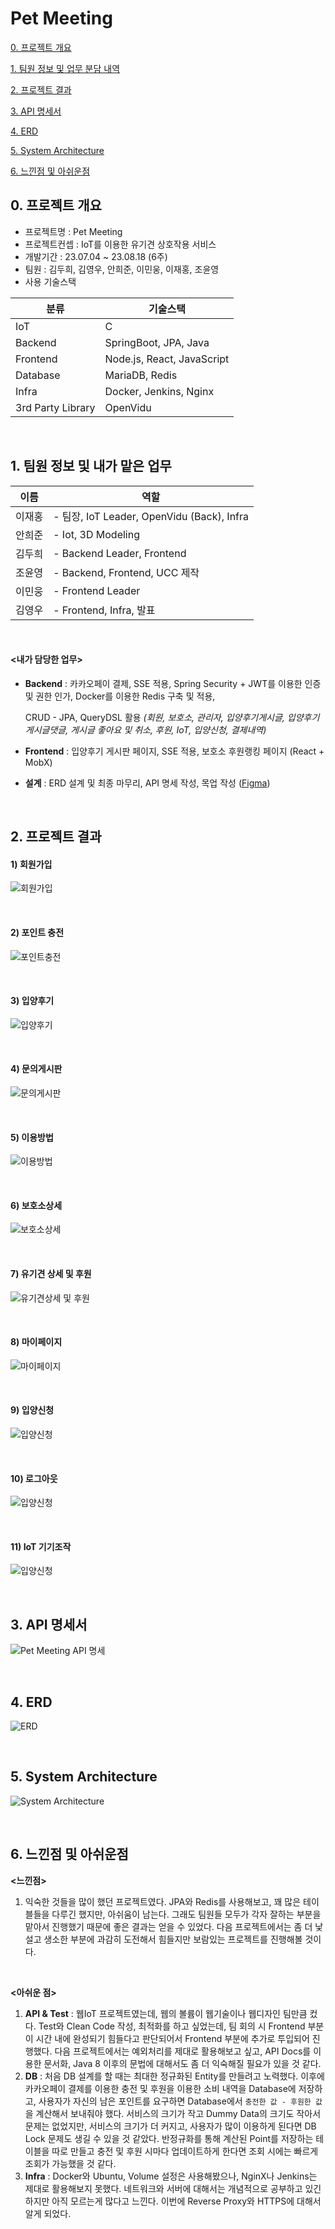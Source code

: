 # Pet Meeting

[0. 프로젝트 개요](#0-프로젝트-개요)

[1. 팀원 정보 및 업무 분담 내역](#1-팀원-정보-및-업무-분담-내역)

[2. 프로젝트 결과](#2-프로젝트-결과)

[3. API 명세서](#3-API-명세서)

[4. ERD](#4-ERD)

[5. System Architecture](#5-System-Architecture)

[6. 느낀점 및 아쉬운점](#6-느낀점-및-아쉬운점)



## 0. 프로젝트 개요

- 프로젝트명 : Pet Meeting
- 프로젝트컨셉 : IoT를 이용한 유기견 상호작용 서비스
- 개발기간 : 23.07.04 ~ 23.08.18 (6주)
- 팀원 : 김두희, 김영우, 안희준, 이민웅, 이재홍, 조윤영
- 사용 기술스택

| 분류              | 기술스택                   |
| ----------------- | -------------------------- |
| IoT               | C                          |
| Backend           | SpringBoot, JPA, Java      |
| Frontend          | Node.js, React, JavaScript |
| Database          | MariaDB, Redis             |
| Infra             | Docker, Jenkins, Nginx     |
| 3rd Party Library | OpenVidu                   |

<br>

## 1. 팀원 정보 및 내가 맡은 업무

| 이름   | 역할                                                         |
| ------ | ------------------------------------------------------------ |
| 이재홍 | - 팀장, IoT Leader, OpenVidu (Back), Infra    |
| 안희준 | - Iot, 3D Modeling |
| 김두희 | - Backend Leader, Frontend |
| 조윤영 | - Backend, Frontend, UCC 제작 |
| 이민웅 | - Frontend Leader |
| 김영우 | - Frontend, Infra, 발표 |

<br>

#### <내가 담당한 업무>

- **Backend** : 카카오페이 결제, SSE 적용, Spring Security + JWT를 이용한 인증 및 권한 인가, Docker를 이용한 Redis 구축 및 적용,

  CRUD - JPA, QueryDSL 활용 *(회원, 보호소, 관리자, 입양후기게시글, 입양후기게시글댓글, 게시글 좋아요 및 취소, 후원, IoT, 입양신청, 결제내역)*<br />

- **Frontend** : 입양후기 게시판 페이지, SSE 적용, 보호소 후원랭킹 페이지 (React + MobX)  <br />
- **설계** : ERD 설계 및 최종 마무리, API 명세 작성, 목업 작성 ([Figma](https://www.figma.com/file/CJ9HEZLxjZVNNuVOknD77B/Untitled?type=design&node-id=0-1&mode=design&t=toRhlsrwhOhdLvyw-0))

<br>

## 2. 프로젝트 결과 

#### 	1) 회원가입

 ![회원가입](./기능별GIF/1회원가입.gif)

<br>

#### 2) 포인트 충전

![포인트충전](./기능별GIF/2충전.gif)

<br>

#### 3) 입양후기

![입양후기](./기능별GIF/3입양후기.gif)

<br>

#### 4) 문의게시판

![문의게시판](./기능별GIF/4문의게시판.gif)

<br>

#### 5) 이용방법

![이용방법](./기능별GIF/5이용방법.gif)

<br>

#### 6) 보호소상세

![보호소상세](./기능별GIF/6보호소상세.gif)

<br>

#### 7) 유기견 상세 및 후원

![유기견상세 및 후원](./기능별GIF/7유기견상세및후원.gif)

<br>

#### 8) 마이페이지

![마이페이지](./기능별GIF/8마이페이지.gif)

<br>

#### 9) 입양신청

![입양신청](./기능별GIF/9입양신청.gif)

<br>

#### 10) 로그아웃

![입양신청](./기능별GIF/10로그아웃.gif)

<br>

#### 11) IoT 기기조작

![입양신청](./기능별GIF/11IoT기기조작.gif)

<br>

## 3. API 명세서

![Pet Meeting API 명세](https://github.com/Duhui-Kim/BoardProject/assets/118238663/f809ca29-a9fa-4e74-b144-dd0729786f5d)

<br>

## 4. ERD

![ERD](https://github.com/Duhui-Kim/HPPT_HealthyPacePersonalTrainer/assets/118238663/36e3137a-f54a-4fbe-b3d4-a1558833921f)

<br>

## 5. System Architecture

![System Architecture](https://github.com/Duhui-Kim/HPPT_HealthyPacePersonalTrainer/assets/118238663/fea5500f-eb68-4ae3-be15-d4d484e4e961)

<br>

## 6. 느낀점 및 아쉬운점

**<느낀점>**

1. 익숙한 것들을 많이 했던 프로젝트였다. JPA와 Redis를 사용해보고, 꽤 많은 테이블들을 다루긴 했지만, 아쉬움이 남는다. 그래도 팀원들 모두가 각자 잘하는 부분을 맡아서 진행했기 때문에 좋은 결과는 얻을 수 있었다. 다음 프로젝트에서는 좀 더 낯설고 생소한 부분에 과감히 도전해서 힘들지만 보람있는 프로젝트를 진행해볼 것이다.

<br />

**<아쉬운 점>**

1. **API & Test** : 웹IoT 프로젝트였는데, 웹의 볼륨이 웹기술이나 웹디자인 팀만큼 컸다. Test와 Clean Code 작성, 최적화를 하고 싶었는데, 팀 회의 시 Frontend 부분이 시간 내에 완성되기 힘들다고 판단되어서 Frontend 부분에 추가로 투입되어 진행했다. 다음 프로젝트에서는 예외처리를 제대로 활용해보고 싶고, API Docs를 이용한 문서화, Java 8 이후의 문법에 대해서도 좀 더 익숙해질 필요가 있을 것 같다.
2. **DB** : 처음 DB 설계를 할 때는 최대한 정규화된 Entity를 만들려고 노력했다. 이후에 카카오페이 결제를 이용한 충전 및 후원을 이용한 소비 내역을 Database에 저장하고, 사용자가 자신의 남은 포인트를 요구하면 Database에서 `충전한 값 - 후원한 값` 을 계산해서 보내줘야 했다. 서비스의 크기가 작고 Dummy Data의 크기도 작아서 문제는 없었지만, 서비스의 크기가 더 커지고, 사용자가 많이 이용하게 된다면 DB Lock 문제도 생길 수 있을 것 같았다. 반정규화를 통해 계산된 Point를 저장하는 테이블을 따로 만들고 충전 및 후원 시마다 업데이트하게 한다면 조회 시에는 빠르게 조회가 가능했을 것 같다.
3. **Infra** : Docker와 Ubuntu, Volume 설정은 사용해봤으나, NginX나 Jenkins는 제대로 활용해보지 못했다. 네트워크와 서버에 대해서는 개념적으로 공부하고 있긴 하지만 아직 모르는게 많다고 느낀다. 이번에 Reverse Proxy와 HTTPS에 대해서 알게 되었다.
